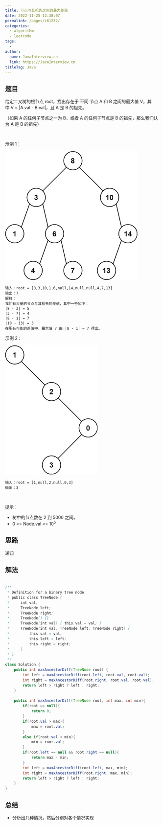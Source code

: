 ```yaml
---
title: 节点与其祖先之间的最大差值
date: 2022-11-25 12:38:07
permalink: /pages/c61232/
categories:
  - algorithm
  - leetcode
tags:
  - 
author: 
  name: JavaInterview.cn
  link: https://JavaInterview.cn
titleTag: Java
---
```


## 题目

给定二叉树的根节点 root，找出存在于 不同 节点 A 和 B 之间的最大值 V，其中 V = |A.val - B.val|，且 A 是 B 的祖先。

（如果 A 的任何子节点之一为 B，或者 A 的任何子节点是 B 的祖先，那么我们认为 A 是 B 的祖先）

 

示例 1：

![](../../../media/pictures/leetcode/tmp-tree.jpeg)

    
    输入：root = [8,3,10,1,6,null,14,null,null,4,7,13]
    输出：7
    解释： 
    我们有大量的节点与其祖先的差值，其中一些如下：
    |8 - 3| = 5
    |3 - 7| = 4
    |8 - 1| = 7
    |10 - 13| = 3
    在所有可能的差值中，最大值 7 由 |8 - 1| = 7 得出。
示例 2：

![](../../../media/pictures/leetcode/tmp-tree-1.jpeg)

    输入：root = [1,null,2,null,0,3]
    输出：3
 

提示：

- 树中的节点数在 2 到 5000 之间。
- 0 <= Node.val <= 10<sup>5</sup>

## 思路

递归

## 解法
```java

/**
 * Definition for a binary tree node.
 * public class TreeNode {
 *     int val;
 *     TreeNode left;
 *     TreeNode right;
 *     TreeNode() {}
 *     TreeNode(int val) { this.val = val; }
 *     TreeNode(int val, TreeNode left, TreeNode right) {
 *         this.val = val;
 *         this.left = left;
 *         this.right = right;
 *     }
 * }
 */
class Solution {
    public int maxAncestorDiff(TreeNode root) {
        int left = maxAncestorDiff(root.left, root.val, root.val);
        int right = maxAncestorDiff(root.right, root.val, root.val);
        return left > right ? left : right;
    }
    
    public int maxAncestorDiff(TreeNode root, int max, int min){
        if(root == null){
            return 0;
        }
        if(root.val > max){
            max = root.val;
        }
        else if(root.val < min){
            min = root.val;
        }
        if(root.left == null && root.right == null){
            return max - min;
        }
        int left = maxAncestorDiff(root.left, max, min);
        int right = maxAncestorDiff(root.right, max, min);
        return left > right ? left : right;
    }
}
```

## 总结

- 分析出几种情况，然后分别对各个情况实现 
